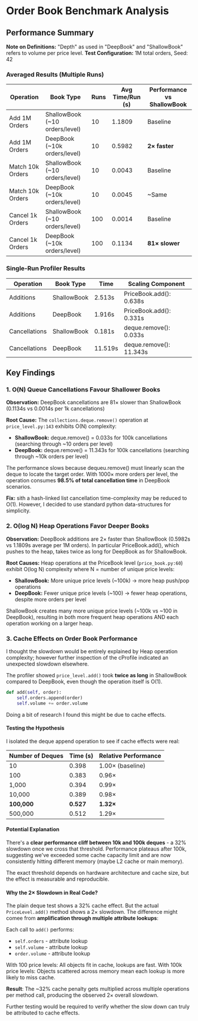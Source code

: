 # Order Book Benchmark Analysis

## Performance Summary
**Note on Definitions:** "Depth" as used in "DeepBook" and "ShallowBook" refers to volume per price level.
**Test Configuration:** 1M total orders, Seed: 42

### Averaged Results (Multiple Runs)

| Operation | Book Type | Runs | Avg Time/Run (s) | Performance vs ShallowBook |
|-----------|-----------|------|--------------|----------------------------|
| Add 1M Orders | ShallowBook (~10 orders/level) | 10 | 1.1809 | Baseline |
| Add 1M Orders | DeepBook (~10k orders/level) | 10 | 0.5982 | **2× faster** |
| Match 10k Orders | ShallowBook (~10 orders/level) | 10 | 0.0043 | Baseline |
| Match 10k Orders | DeepBook (~10k orders/level) | 10 | 0.0045 | ~Same |
| Cancel 1k Orders | ShallowBook (~10 orders/level) | 100 | 0.0014 | Baseline |
| Cancel 1k Orders | DeepBook (~10k orders/level) | 100 | 0.1134 | **81× slower** |

### Single-Run Profiler Results

| Operation | Book Type | Time | Scaling Component |
|-----------|-----------|------|-------------------|
| Additions | ShallowBook | 2.513s | PriceBook.add(): 0.638s |
| Additions | DeepBook | 1.916s | PriceBook.add(): 0.331s |
| Cancellations | ShallowBook | 0.181s | deque.remove(): 0.033s |
| Cancellations | DeepBook | 11.519s | deque.remove(): 11.343s |

## Key Findings

### 1. O(N) Queue Cancellations Favour Shallower Books

**Observation:** DeepBook cancellations are 81× slower than ShallowBook (0.1134s vs 0.0014s per 1k cancellations)

**Root Cause:** The `collections.deque.remove()` operation at `price_level.py:143` exhibits O(N) complexity:
- **ShallowBook:** deque.remove() = 0.033s for 100k cancellations (searching through ~10 orders per level)
- **DeepBook:** deque.remove() = 11.343s for 100k cancellations (searching through ~10k orders per level)

The performance slows because dequeu.remove() must linearly scan the deque to locate the target order. With 1000× more orders per level, the operation consumes **98.5% of total cancellation time** in DeepBook scenarios.

**Fix:** sith a hash-linked list cancellation time-complexity may be reduced to O(1). However, I decided to use standard python data-structures for simplicity.

### 2. O(log N) Heap Operations Favor Deeper Books

**Observation:** DeepBook additions are 2× faster than ShallowBook (0.5982s vs 1.1809s average per 1M orders). In particular PriceBook.add(), which pushes to the heap, takes twice as long for DeepBook as for ShallowBook.

**Root Causes:** 
Heap operations at the PriceBook level (`price_book.py:60`) exhibit O(log N) complexity where N = number of unique price levels:
   - **ShallowBook:** More unique price levels (~100k) → more heap push/pop operations
   - **DeepBook:** Fewer unique price levels (~100) → fewer heap operations, despite more orders per level

   ShallowBook creates many more unique price levels (~100k vs ~100 in DeepBook), resulting in both more frequent heap operations AND each operation working on a larger heap.

### 3. Cache Effects on Order Book Performance

I thought the slowdown would be entirely explained by Heap operation complexity; however further inspection of the cProfile indicated an unexpected slowdown elsewhere.

The profiler showed `price_level.add()` took **twice as long** in ShallowBook compared to DeepBook, even though the operation itself is O(1).

```python
def add(self, order):
    self.orders.append(order)
    self.volume += order.volume
```
Doing a bit of research I found this might be due to cache effects.

#### Testing the Hypothesis

I isolated the deque append operation to see if cache effects were real:

| Number of Deques | Time (s) | Relative Performance |
|------------------|----------|---------------------|
| 10 | 0.398 | 1.00× (baseline) |
| 100 | 0.383 | 0.96× |
| 1,000 | 0.394 | 0.99× |
| 10,000 | 0.389 | 0.98× |
| **100,000** | **0.527** | **1.32×** |
| 500,000 | 0.512 | 1.29× |

#### Potential Explanation

There's a **clear performance cliff between 10k and 100k deques** - a 32% slowdown once we cross that threshold. Performance plateaus after 100k, suggesting we've exceeded some cache capacity limit and are now consistently hitting different memory (maybe L2 cache or main memory).

The exact threshold depends on hardware architecture and cache size, but the effect is measurable and reproducible.

#### Why the 2× Slowdown in Real Code?

The plain deque test shows a 32% cache effect. But the actual `PriceLevel.add()` method shows a 2× slowdown. The difference might comee from **amplification through multiple attribute lookups**:

Each call to `add()` performs:
- `self.orders` - attribute lookup
- `self.volume` - attribute lookup  
- `order.volume` - attribute lookup

With 100 price levels: All objects fit in cache, lookups are fast.
With 100k price levels: Objects scattered across memory mean each lookup is more likely to miss cache.

**Result**: The ~32% cache penalty gets multiplied across multiple operations per method call, producing the observed 2× overall slowdown.

Further testing would be required to verify whether the slow down can truly be attributed to cache effects.
